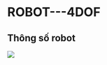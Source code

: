 ﻿# ROBOT---4DOF
## Thông số robot
<img src="https://drive.google.com/file/d/1l0swt1ebJIW3iqIRtLCI2l-a8RfEKpd3/view?usp=drive_link">

